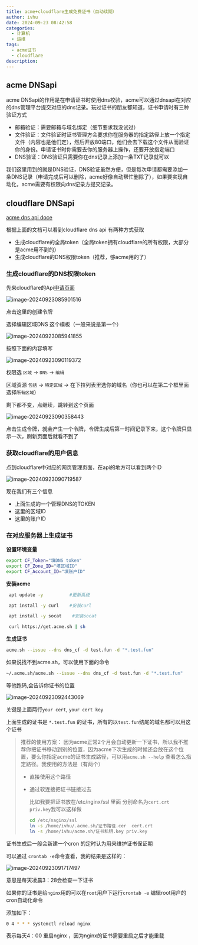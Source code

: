 ```yaml
---
title: acme+cloudflare生成免费证书（自动续期）
author: ivhu
date: 2024-09-23 08:42:58
categories:
  - 计算机
  - 运维
tags:
  - acme证书
  - cloudflare
description:
---
```


## acme DNSapi

acme DNSapi的作用是在申请证书时使用dns校验，acme可以通过dnsapi在对应的dns管理平台提交对应的dns记录。玩过证书的朋友都知道，证书申请时有三种验证方式

- 邮箱验证：需要邮箱与域名绑定（细节要求我没试过）
- 文件验证：文件验证时证书管理方会要求你在服务器的指定路径上放一个指定文件（内容也是他们定），然后开放80端口，他们会去下载这个文件从而验证你的身份。申请证书时你需要去你的服务器上操作，还要开放指定端口
- DNS验证：DNS验证只需要你在dns记录上添加一条TXT记录就可以

我们这里用到的就是DNS验证，DNS验证虽然方便，但是每次申请都需要添加一条DNS记录（申请完成后可以删除，acme好像自动帮忙删除了），如果要实现自动化，acme需要有权限向dns记录方提交记录。

## cloudflare DNSapi

[acme dns api doce](https://github.com/acmesh-official/acme.sh/wiki/dnsapi#using-the-new-cloudflare-api-token-you-will-get-this-after-normal-login-and--scroll-down-on-dashboard-and-copy-credentials)

根据上面的文档可以看到cloudflare dns api 有两种方式获取

- 生成cloudflare的全局token（全局token拥有cloudflare的所有权限，大部分是acme用不到的）
- 生成cloudflare的DNS权限token（推荐，够acme用的了）

### 生成cloudflare的DNS权限token

先来cloudflare的Api[申请页面](https://dash.cloudflare.com/profile/api-tokens)

![image-20240923085901516](https://s2.loli.net/2024/09/23/XknlUhgI4GubSZ3.png)

点击这里的创建令牌

选择编辑区域DNS 这个模板（一般来说是第一个）

![image-20240923085941855](https://s2.loli.net/2024/09/23/ktzyeIHSbfJd9mF.png)

按照下面的内容填写

![image-20240923090119372](https://s2.loli.net/2024/09/23/NcAqGh94ifVkIaT.png)

权限选 `区域` -> `DNS` -> `编辑`

区域资源 `包括` -> `特定区域` -> 在下拉列表里选你的域名（你也可以在第二个框里面选择`所有区域`）

剩下都不变，点继续，跳转到这个页面

![image-20240923090358443](https://s2.loli.net/2024/09/23/HnLjAY7sqb95zar.png)

点击生成令牌，就会产生一个令牌，令牌生成后第一时间记录下来，这个令牌只显示一次，刷新页面后就看不到了

### 获取cloudflare的用户信息

点到cloudflare中对应的网页管理页面，在api的地方可以看到两个ID

![image-20240923090719587](https://s2.loli.net/2024/09/23/vRAkuQhniUmLYg5.png)

现在我们有三个信息

- 上面生成的一个管理DNS的TOKEN
- 这里的区域ID
- 这里的账户ID

### 在对应服务器上生成证书

**设置环境变量**

```sh
export CF_Token="填DNS token"
export CF_Zone_ID="填区域ID"
export CF_Account_ID="填账户ID"
```

**安装acme**

```sh
 apt update -y          #更新系统

 apt install -y curl    #安装curl

 apt install -y socat    #安装socat

 curl https://get.acme.sh | sh
```

**生成证书**

```sh
acme.sh --issue --dns dns_cf -d test.fun -d "*.test.fun"
```

如果说找不到acme.sh，可以使用下面的命令

```sh
~/.acme.sh/acme.sh --issue --dns dns_cf -d test.fun -d "*.test.fun"
```

等他跑码,会告诉你证书的位置

![image-20240923092443069](https://s2.loli.net/2024/09/23/grt8H5Txn6kC9NG.png)

关键是上面两行`your cert`, `your cert key`

上面生成的证书是 `*.test.fun` 的证书，所有的以`test.fun`结尾的域名都可以用这个证书

> 推荐的使用方案： 因为acme正常2个月会自动更新一下证书，所以我不推荐你把证书移动到别的位置，因为acme下次生成的时候还会放在这个位置，要么你指定acme的证书生成路径，可以用`acme.sh --help` 查看怎么指定路径。我使用的方法是（有两个）
>
> - 直接使用这个路径
> - 通过软连接把证书链接过去
>
>   比如我要把证书放在/etc/nginx/ssl 里面 分别命名为`cert.crt` `priv.key`我可以这样做
>
>   ```sh
>   cd /etc/naginx/ssl
>   ln -s /home/ivhu/.acme.sh/证书路径.cer  cert.crt
>   ln -s /home/ivhu/acme.sh/证书私钥.key priv.key
>   ```

证书生成后一般会新建一个cron 的定时认为用来维护证书保证期

可以通过 `crontab -e`命令查看，我的结果是这样的：

![image-20240923091717497](https://s2.loli.net/2024/09/23/Cq8gBjoKfVGNUAx.png)

意思是每天凌晨3：28会检查一下证书

如果你的证书是给`nginx`用的可以在`root`用户下运行`crontab -e` 编辑root用户的cron自动化命令

添加如下：

```sh
0 4 * * * systemctl reload nginx
```

表示每天4：00 重启nginx ，因为nginx的证书需要重启之后才能重载

